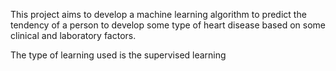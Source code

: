 This project aims to develop a machine learning algorithm to predict the tendency of a person to develop some type of heart disease based on some clinical and laboratory factors.

The type of learning used is the supervised learning